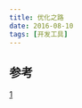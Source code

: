 ```yaml
---
title: 优化之路
date: 2016-08-10
tags: [开发工具]
---
```


## 参考

[1](https://github.com/fouber/blog/issues/3)